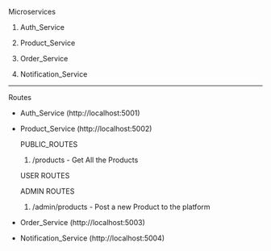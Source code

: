 Microservices

1. Auth_Service

2. Product_Service

3. Order_Service

4. Notification_Service
---------------------------------------------------------
Routes
* Auth_Service          (http://localhost:5001)

* Product_Service       (http://localhost:5002)

    PUBLIC_ROUTES
    1. /products - Get All the Products



    USER ROUTES


    ADMIN ROUTES
    1. /admin/products - Post a new Product to the platform


* Order_Service         (http://localhost:5003)
* Notification_Service  (http://localhost:5004)


